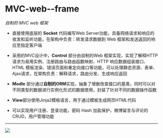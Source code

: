 # MVC-web--frame 
*自制的 MVC web 框架*
 


- 直接使用底层的 **Socket** 代码编写Web Server功能，具备网络请求和响应的收发和监听功能，在架构中负责：转发请求数据到 Web 框架和发送返回的响应至指定客户端

- 采用的MVC设计中，**Control** 部分由自制的Web 框架实现，实现了解释HTTP请求为易用实例、注册路由与路由函数映射、HTTP 响应数据组装接口、HTML 模板渲染、错误页面和重定向接口等功能，可以处理静态资源、表单、Ajax请求，在架构负责：解释请求，路由分发、生成响应返回

- **Modle** 部分通过**自制的ORM**实现，抽象了增删改查接口的基类，同时可以对不同类型的数据进行实例化形式的数据使用，封装了针对不同的数据操作函数

- **View**部分使用Jinja2模板语言，用于通过模板生成网页HTML代码


- 可以实现用户注册、登录功能，密码 Hash 加盐保护，微博留言与评论的 CRUD，用户管理功能


----------
![](https://github.com/Armrun/Flask--bbs1.1/blob/master/git图/web%20框架.gif)